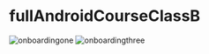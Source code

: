 # fullAndroidCourseClassB
![onboardingone](https://user-images.githubusercontent.com/28203059/158456803-f636749a-a92d-4c23-8299-6f2a973e643a.jpeg)
![onboardingthree](https://user-images.githubusercontent.com/28203059/158456918-3f2e8814-66f2-4717-94cb-334cfe7e07ca.jpeg)
